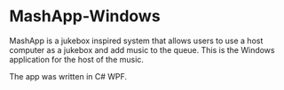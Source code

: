 # MashApp-Windows
MashApp is a jukebox inspired system that allows users to use a host computer as a jukebox and add music to the queue. This is the Windows application for the host of the music.

The app was written in C# WPF.
